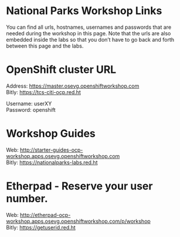 # National Parks Workshop Links



You can find all urls, hostnames, usernames and passwords that are needed during the workshop in this page. Note that the urls are also embedded inside the labs so that you don’t have to go back and forth between this page and the labs.


# OpenShift cluster URL

Address: https://master.osevg.openshiftworkshop.com  
Bitly: https://tcs-citi-ocp.red.ht<br/>

Username: userXY  
Password: openshift  

# Workshop Guides  
Web: http://starter-guides-ocp-workshop.apps.osevg.openshiftworkshop.com  
Bitly: https://nationalparks-labs.red.ht  

# Etherpad - Reserve your user number.
Web: http://etherpad-ocp-workshop.apps.osevg.openshiftworkshop.com/p/workshop  
Bitly: https://getuserid.red.ht  



